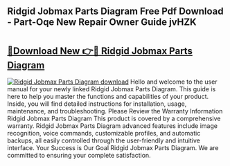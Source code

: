 ## Ridgid Jobmax Parts Diagram Free Pdf Download - Part-Oqe New Repair Owner Guide jvHZK

# <h2><a href="http://dfk4vs.blite.top/?on=Ridgid+Jobmax+Parts+Diagram">🔗Download New 👉🔴 Ridgid Jobmax Parts Diagram</a></h2>

[![Ridgid Jobmax Parts Diagram download](https://i.imgur.com/lujVjoI.png)](http://dfk4vs.blite.top/?on=Ridgid+Jobmax+Parts+Diagram)
Hello and welcome to the user manual for your newly linked Ridgid Jobmax Parts Diagram. This guide is here to help you master the functions and capabilities of your product. Inside, you will find detailed instructions for installation, usage, maintenance, and troubleshooting. Please Review the Warranty Information Ridgid Jobmax Parts Diagram This product is covered by a comprehensive warranty. Ridgid Jobmax Parts Diagram advanced features include image recognition, voice commands, customizable profiles, and automatic backups, all easily controlled through the user-friendly and intuitive interface. Your Success is Our Goal Ridgid Jobmax Parts Diagram. We are committed to ensuring your complete satisfaction.
